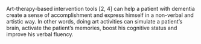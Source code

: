 
Art-therapy-based intervention tools [2, 4] can help a patient with dementia create a sense of accomplishment and express himself in a non-verbal and artistic way. In other words, doing art activities can simulate a patient’s brain, activate the patient’s memories, boost his cognitive status and improve his verbal fluency.
